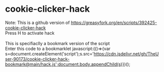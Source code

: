 # cookie-clicker-hack
Note: This is a github version of https://greasyfork.org/en/scripts/392425-cookie-clicker-hack<br>
Press H to activate hack<br>
<br>
This is specifiaclly a bookmark version of the script<br>
Enter this code to a bookmarklet
javascript:(()=>{var s=document.createElement('script');s.src='https://cdn.jsdelivr.net/gh/TheUser-90173/cookie-clicker-hack-bookmark@main/hack.js';document.body.appendChild(s)})();
